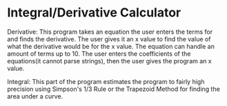 # Integral/Derivative Calculator
 Derivative:
  This program takes an equation the user enters the terms for and finds the derivative. The user gives it an x value to find the value of what the derivative would be for the x value. The equation can handle an amount of terms up to 10. The user enters the coefficients of the equations(it cannot parse strings), then the user gives the program an x value.
  
 Integral:
  This part of the program estimates the program to fairly high precision using Simpson's 1/3 Rule or the Trapezoid Method for finding the area under a curve.
